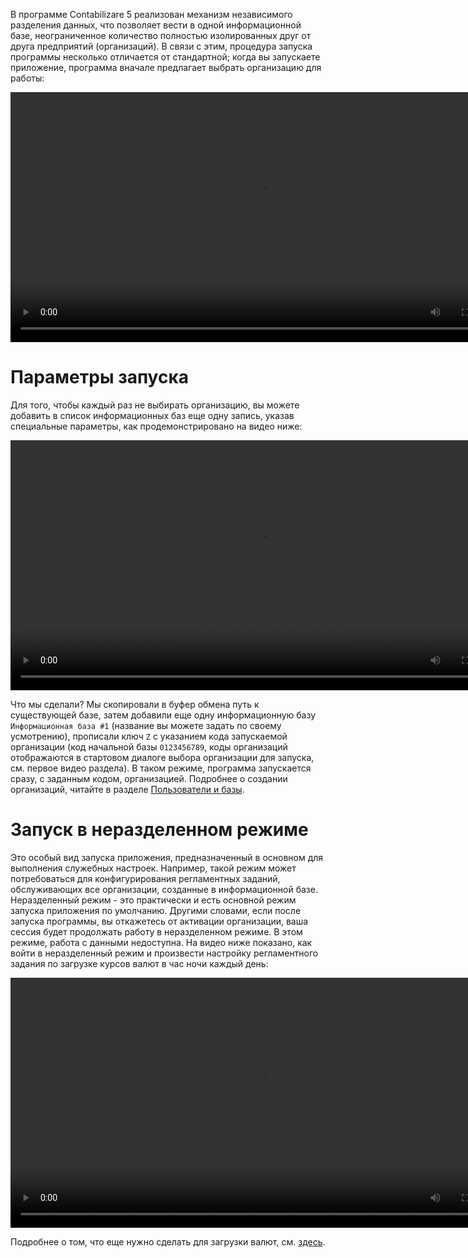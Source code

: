 В программе Contabilizare 5 реализован механизм независимого разделения данных, что позволяет вести в одной информационной базе, неограниченное количество полностью изолированных друг от друга предприятий (организаций). В связи с этим, процедура запуска программы несколько отличается от стандартной; когда вы запускаете приложение, программа вначале предлагает выбрать организацию для работы:

<p><video width="800" controls><source src="/img/Peek 2022-04-26 10-57.mp4" type="video/mp4"></video></p>

# Параметры запуска

Для того, чтобы каждый раз не выбирать организацию, вы можете добавить в список информационных баз еще одну запись, указав специальные параметры, как продемонстрировано на видео ниже: 

<p><video width="800" controls><source src="/img/Peek 2022-04-26 15-57.mp4" type="video/mp4"></video></p>

Что мы сделали? Мы скопировали в буфер обмена путь к существующей базе, затем добавили еще одну информационную базу `Информационная база #1` (название вы можете задать по своему усмотрению), прописали ключ `Z` с указанием кода запускаемой организации (код начальной базы `0123456789`, коды организаций отображаются в стартовом диалоге выбора организации для запуска, см. первое видео раздела). В таком режиме, программа запускается сразу, с заданным кодом, организацией. Подробнее о создании организаций, читайте в разделе [Пользователи и базы](/users).

# Запуск в неразделенном режиме <a name=RootMode></a>

Это особый вид запуска приложения, предназначенный в основном для выполнения служебных настроек. Например, такой режим может потребоваться для конфигурирования регламентных заданий, обслуживающих все организации, созданные в информационной базе. Неразделенный режим - это практически и есть основной режим запуска приложения по умолчанию. Другими словами, если после запуска программы, вы откажетесь от активации организации, ваша сессия будет продолжать работу в неразделенном режиме. В этом режиме, работа с данными недоступна.
На видео ниже показано, как войти в неразделенный режим и произвести настройку регламентного задания по загрузке курсов валют в час ночи каждый день:

<p><video width="800" controls><source src="/img/Peek 2022-04-26 16-15.mp4" type="video/mp4"></video></p>

Подробнее о том, что еще нужно сделать для загрузки валют, см. [здесь](/faqaccounting#ExchangeRates).